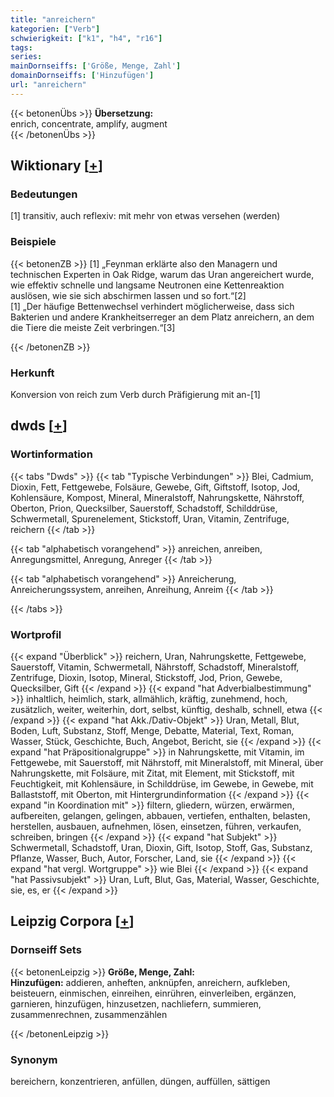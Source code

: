 ```yaml
---
title: "anreichern"
kategorien: ["Verb"]
schwierigkeit: ["k1", "h4", "r16"]
tags:
series:
mainDornseiffs: ['Größe, Menge, Zahl']
domainDornseiffs: ['Hinzufügen']
url: "anreichern"
---
```


{{< betonenÜbs >}}
**Übersetzung:**  
enrich, concentrate, amplify, augment  
{{< /betonenÜbs >}}

## Wiktionary [[+](https://de.wiktionary.org/wiki/anreichern)]

### Bedeutungen
[1] transitiv, auch reflexiv: mit mehr von etwas versehen (werden)  

### Beispiele
{{< betonenZB >}}
[1] „Feynman erklärte also den Managern und technischen Experten in Oak Ridge, warum das Uran angereichert wurde, wie effektiv schnelle und langsame Neutronen eine Kettenreaktion auslösen, wie sie sich abschirmen lassen und so fort.“[2]  
[1] „Der häufige Bettenwechsel verhindert möglicherweise, dass sich Bakterien und andere Krankheitserreger an dem Platz anreichern, an dem die Tiere die meiste Zeit verbringen.“[3]  

{{< /betonenZB >}}
### Herkunft
Konversion von reich zum Verb durch Präfigierung mit an-[1]  



## dwds [[+](https://www.dwds.de/wb/anreichern)]

### Wortinformation
{{< tabs "Dwds" >}}
{{< tab "Typische Verbindungen" >}}
Blei, Cadmium, Dioxin, Fett, Fettgewebe, Folsäure, Gewebe, Gift, Giftstoff, Isotop, Jod, Kohlensäure, Kompost, Mineral, Mineralstoff, Nahrungskette, Nährstoff, Oberton, Prion, Quecksilber, Sauerstoff, Schadstoff, Schilddrüse, Schwermetall, Spurenelement, Stickstoff, Uran, Vitamin, Zentrifuge, reichern
{{< /tab >}}

{{< tab "alphabetisch vorangehend" >}}
anreichen, anreiben, Anregungsmittel, Anregung, Anreger
{{< /tab >}}

{{< tab "alphabetisch vorangehend" >}}
Anreicherung, Anreicherungssystem, anreihen, Anreihung, Anreim
{{< /tab >}}

{{< /tabs >}}

### Wortprofil
{{< expand "Überblick" >}} reichern, Uran, Nahrungskette, Fettgewebe, Sauerstoff, Vitamin, Schwermetall, Nährstoff, Schadstoff, Mineralstoff, Zentrifuge, Dioxin, Isotop, Mineral, Stickstoff, Jod, Prion, Gewebe, Quecksilber, Gift {{< /expand >}}
{{< expand "hat Adverbialbestimmung" >}} inhaltlich, heimlich, stark, allmählich, kräftig, zunehmend, hoch, zusätzlich, weiter, weiterhin, dort, selbst, künftig, deshalb, schnell, etwa {{< /expand >}}
{{< expand "hat Akk./Dativ-Objekt" >}} Uran, Metall, Blut, Boden, Luft, Substanz, Stoff, Menge, Debatte, Material, Text, Roman, Wasser, Stück, Geschichte, Buch, Angebot, Bericht, sie {{< /expand >}}
{{< expand "hat Präpositionalgruppe" >}} in Nahrungskette, mit Vitamin, im Fettgewebe, mit Sauerstoff, mit Nährstoff, mit Mineralstoff, mit Mineral, über Nahrungskette, mit Folsäure, mit Zitat, mit Element, mit Stickstoff, mit Feuchtigkeit, mit Kohlensäure, in Schilddrüse, im Gewebe, in Gewebe, mit Ballaststoff, mit Oberton, mit Hintergrundinformation {{< /expand >}}
{{< expand "in Koordination mit" >}} filtern, gliedern, würzen, erwärmen, aufbereiten, gelangen, gelingen, abbauen, vertiefen, enthalten, belasten, herstellen, ausbauen, aufnehmen, lösen, einsetzen, führen, verkaufen, schreiben, bringen {{< /expand >}}
{{< expand "hat Subjekt" >}} Schwermetall, Schadstoff, Uran, Dioxin, Gift, Isotop, Stoff, Gas, Substanz, Pflanze, Wasser, Buch, Autor, Forscher, Land, sie {{< /expand >}}
{{< expand "hat vergl. Wortgruppe" >}} wie Blei {{< /expand >}}
{{< expand "hat Passivsubjekt" >}} Uran, Luft, Blut, Gas, Material, Wasser, Geschichte, sie, es, er {{< /expand >}}

## Leipzig Corpora [[+](https://corpora.uni-leipzig.de/en/res?word=anreichern&corpusId=deu_newscrawl-public_2018)]

### Dornseiff Sets
{{< betonenLeipzig >}}
**Größe, Menge, Zahl:**  
**Hinzufügen:** addieren, anheften, anknüpfen, anreichern, aufkleben, beisteuern, einmischen, einreihen, einrühren, einverleiben, ergänzen, garnieren, hinzufügen, hinzusetzen, nachliefern, summieren, zusammenrechnen, zusammenzählen  

{{< /betonenLeipzig >}}

### Synonym
bereichern, konzentrieren, anfüllen, düngen, auffüllen, sättigen

